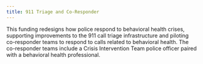 ```yaml
---
title: 911 Triage and Co-Responder
---
```

This funding redesigns how police respond to behavioral health crises, supporting improvements to the 911 call triage infrastructure and piloting co-responder teams to respond to calls related to behavioral health. The co-responder teams include a Crisis Intervention Team police officer paired with a behavioral health professional.  